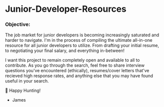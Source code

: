 # Junior-Developer-Resources
### Objective:
The job market for junior developers is becoming increasingly saturated and harder to navigate. I'm in the process of compiling the ultimate all-in-one resource for all junior developers to utilize. From drafting your initial resume, to negotiating your final salary, and everything in-between! 

I want this project to remain completely open and available to all to contribute. As you go through the search, feel free to share interview questions you've encountered (ethically), resumes/cover letters that've recieved high response rates, and anything else that you may have found useful in your search. 

🔎 Happy Hunting!
- James 
